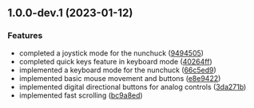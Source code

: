 ## 1.0.0-dev.1 (2023-01-12)


### Features

* completed a joystick mode for the nunchuck ([9494505](https://github.com/goldenpathtechnologies/nunchuck-mouser/commit/9494505e447a6d8eb9f0f90c31c465acf224d8cf))
* completed quick keys feature in keyboard mode ([40264ff](https://github.com/goldenpathtechnologies/nunchuck-mouser/commit/40264ff7f54328866cdbe8d8b7af2abef73b35e1))
* implemented a keyboard mode for the nunchuck ([66c5ed9](https://github.com/goldenpathtechnologies/nunchuck-mouser/commit/66c5ed943c0d05a1e7743615b8523b61b1255a53))
* implemented basic mouse movement and buttons ([e8e9422](https://github.com/goldenpathtechnologies/nunchuck-mouser/commit/e8e9422bf618564b40a6a85f7098f88668e5db12))
* implemented digital directional buttons for analog controls ([3da271b](https://github.com/goldenpathtechnologies/nunchuck-mouser/commit/3da271b8a05c72b7f9aef06883d3cd6f865c16ed))
* implemented fast scrolling ([bc9a8ed](https://github.com/goldenpathtechnologies/nunchuck-mouser/commit/bc9a8ed8a0e26d82be2fd10ceadea27f40f44bc5))

